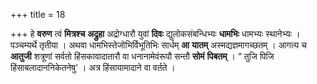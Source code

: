 +++
title = 18

+++
हे **वरुण** त्वं **मित्रश्च** **अद्रुहा** अद्रोग्धारौ युवां **दिवः** द्युलोकसंबन्धिभ्यः **धामभिः** धामभ्यः स्थानेभ्यः । पञ्चम्यर्थे तृतीया । अथवा धामभिस्तेजोभिर्विभूतिभिः सार्धम् **आ** **यातम्** अस्मद्यज्ञमागच्छतम् । आगत्य च **आतुजी** शत्रूणां सर्वतो हिंसकावादातारौ वा धनानामेवंरूपौ सन्तौ **सोमं** **पिबतम्** । “ तुजि पिजि हिंसाबलादाननिकेतनेषु' । अत्र हिंसायामादाने वा वर्तते ।